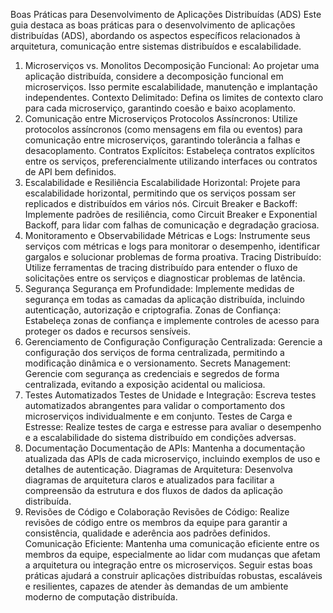 Boas Práticas para Desenvolvimento de Aplicações Distribuídas (ADS)
Este guia destaca as boas práticas para o desenvolvimento de aplicações distribuídas (ADS), abordando os aspectos específicos relacionados à arquitetura, comunicação entre sistemas distribuídos e escalabilidade.

1. Microserviços vs. Monolitos
Decomposição Funcional: Ao projetar uma aplicação distribuída, considere a decomposição funcional em microserviços. Isso permite escalabilidade, manutenção e implantação independentes.
Contexto Delimitado: Defina os limites de contexto claro para cada microserviço, garantindo coesão e baixo acoplamento.
2. Comunicação entre Microserviços
Protocolos Assíncronos: Utilize protocolos assíncronos (como mensagens em fila ou eventos) para comunicação entre microserviços, garantindo tolerância a falhas e desacoplamento.
Contratos Explícitos: Estabeleça contratos explícitos entre os serviços, preferencialmente utilizando interfaces ou contratos de API bem definidos.
3. Escalabilidade e Resiliência
Escalabilidade Horizontal: Projete para escalabilidade horizontal, permitindo que os serviços possam ser replicados e distribuídos em vários nós.
Circuit Breaker e Backoff: Implemente padrões de resiliência, como Circuit Breaker e Exponential Backoff, para lidar com falhas de comunicação e degradação graciosa.
4. Monitoramento e Observabilidade
Métricas e Logs: Instrumente seus serviços com métricas e logs para monitorar o desempenho, identificar gargalos e solucionar problemas de forma proativa.
Tracing Distribuído: Utilize ferramentas de tracing distribuído para entender o fluxo de solicitações entre os serviços e diagnosticar problemas de latência.
5. Segurança
Segurança em Profundidade: Implemente medidas de segurança em todas as camadas da aplicação distribuída, incluindo autenticação, autorização e criptografia.
Zonas de Confiança: Estabeleça zonas de confiança e implemente controles de acesso para proteger os dados e recursos sensíveis.
6. Gerenciamento de Configuração
Configuração Centralizada: Gerencie a configuração dos serviços de forma centralizada, permitindo a modificação dinâmica e o versionamento.
Secrets Management: Gerencie com segurança as credenciais e segredos de forma centralizada, evitando a exposição acidental ou maliciosa.
7. Testes Automatizados
Testes de Unidade e Integração: Escreva testes automatizados abrangentes para validar o comportamento dos microserviços individualmente e em conjunto.
Testes de Carga e Estresse: Realize testes de carga e estresse para avaliar o desempenho e a escalabilidade do sistema distribuído em condições adversas.
8. Documentação
Documentação de APIs: Mantenha a documentação atualizada das APIs de cada microserviço, incluindo exemplos de uso e detalhes de autenticação.
Diagramas de Arquitetura: Desenvolva diagramas de arquitetura claros e atualizados para facilitar a compreensão da estrutura e dos fluxos de dados da aplicação distribuída.
9. Revisões de Código e Colaboração
Revisões de Código: Realize revisões de código entre os membros da equipe para garantir a consistência, qualidade e aderência aos padrões definidos.
Comunicação Eficiente: Mantenha uma comunicação eficiente entre os membros da equipe, especialmente ao lidar com mudanças que afetam a arquitetura ou integração entre os microserviços.
Seguir estas boas práticas ajudará a construir aplicações distribuídas robustas, escaláveis e resilientes, capazes de atender às demandas de um ambiente moderno de computação distribuída.





